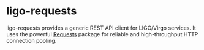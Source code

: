 # ligo-requests

ligo-requests provides a generic REST API client for LIGO/Virgo services. It
uses the powerful [Requests](http://requests.readthedocs.io/) package for
reliable and high-throughput HTTP connection pooling.
